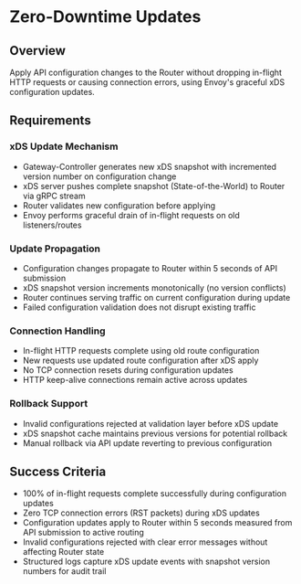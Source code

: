 # Zero-Downtime Updates

## Overview

Apply API configuration changes to the Router without dropping in-flight HTTP requests or causing connection errors, using Envoy's graceful xDS configuration updates.

## Requirements

### xDS Update Mechanism
- Gateway-Controller generates new xDS snapshot with incremented version number on configuration change
- xDS server pushes complete snapshot (State-of-the-World) to Router via gRPC stream
- Router validates new configuration before applying
- Envoy performs graceful drain of in-flight requests on old listeners/routes

### Update Propagation
- Configuration changes propagate to Router within 5 seconds of API submission
- xDS snapshot version increments monotonically (no version conflicts)
- Router continues serving traffic on current configuration during update
- Failed configuration validation does not disrupt existing traffic

### Connection Handling
- In-flight HTTP requests complete using old route configuration
- New requests use updated route configuration after xDS apply
- No TCP connection resets during configuration updates
- HTTP keep-alive connections remain active across updates

### Rollback Support
- Invalid configurations rejected at validation layer before xDS update
- xDS snapshot cache maintains previous versions for potential rollback
- Manual rollback via API update reverting to previous configuration

## Success Criteria

- 100% of in-flight requests complete successfully during configuration updates
- Zero TCP connection errors (RST packets) during xDS updates
- Configuration updates apply to Router within 5 seconds measured from API submission to active routing
- Invalid configurations rejected with clear error messages without affecting Router state
- Structured logs capture xDS update events with snapshot version numbers for audit trail
